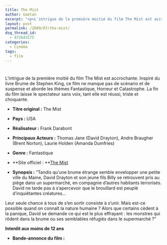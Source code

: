 ```yaml
---
title: The Mist
author: Gaetan
excerpt: "<p>L'intrigue de la première moitié du film The Mist est accrochante. Inspiré du livre Brume de Stephen King, ce film ne manque pas de scénario et de suspense et aborde les thèmes Fantastique, Horreur et Catastrophe. La fin du film laisse le spectateur sans voix, tant elle est réussi, triste et choquante.</p>"
layout: post
permalink: /2009/07/the-mist/
dsq_thread_id:
  - 472643175
categories:
  - Cinéma
tags:
  - film
---
```

# 

L’intrigue de la première moitié du film The Mist est accrochante. Inspiré du livre Brume de Stephen King, ce film ne manque pas de scénario et de suspense et aborde les thèmes Fantastique, Horreur et Catastrophe. La fin du film laisse le spectateur sans voix, tant elle est réussi, triste et choquante.



*   **Titre original :** The Mist




*   **Pays :** USA




*   **Réalisateur :** Frank Darabont




*   **Principaux Acteurs :** Thomas Jane (David Drayton), Andre Braugher (Brent Norton), Laurie Holden (Amanda Dumfries)




*   **Genre :** Fantastique




*   **Site officiel : **[The Mist][1]

 [1]: http://www.themist-movie.com/




*   **Synopsis :** ”Tandis qu’une brume étrange semble envelopper une petite ville du Maine, David Drayton et son jeune fils Billy se retrouvent pris au piège dans un supermarché, en compagnie d’autres habitants terrorisés. David ne tarde pas à s’apercevoir que le brouillard est peuplé d’inquiétantes créatures…

Leur seule chance à tous de s’en sortir consiste à s’unir. Mais est-ce possible quand on connaît la nature humaine ? Alors que certains cèdent à la panique, David se demande ce qui est le plus effrayant : les monstres qui rôdent dans la brume ou ses semblables réfugiés dans le supermarché ?”

**Interdit aux moins de 12 ans**

*   **Bande-annonce du film :**